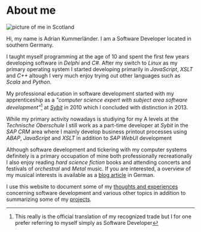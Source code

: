 # About me

<img src="/media/me_header.jpg" alt="picture of me in Scotland" class="full clear"/>

Hi, my name is Adrian Kummerländer. I am a Software Developer located in southern Germany.

I taught myself programming at the age of 10 and spent the first few years developing software in _Delphi_ and _C#_. After my switch to _Linux_ as my primary operating system I started developing primarily in _JavaScript_, _XSLT_ and _C++_ altough I very much enjoy trying out other languages such as _Scala_ and _Python_.

My professional education in software development started with my apprenticeship as a _"computer science expert with subject area software development"_[^1] at [_Sybit_](http://sybit.de) in 2010 which I concluded with distinction in 2013. 

While my primary activity nowadays is studiying for my A levels at the _Technische Oberschule_ I still work as a part-time developer at _Sybit_ in the _SAP CRM_ area where I mainly develop business printout processes using _ABAP_, _JavaScript_ and _XSLT_ in addition to _SAP WebUI_ development

Although software development and tickering with my computer systems definitely is a primary occupation of mine both professionally recreationally I also enjoy reading _hard science fiction_ books and attending concerts and festivals of _orchestral_ and _Metal_ music. If you are interested, a overview of my musical interests is available as a [blog article](/article/musikalischer_jahresruekblick_2013/) in German. 

I use this website to document some of my [thoughts and experiences](/archive) concerning software development and various other topics in addition to summarizing some of my [projects](/category/projects).

[^1]: This really is the official translation of my recognized trade but I for one prefer referring to myself simply as Software Developer
